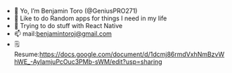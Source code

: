 - 👋 Yo, I’m Benjamin Toro (@GeniusPRO271)
- 👀 Like to do Random apps for things I need in my life 
- 🌱 Trying to do stuff with React Native 
- 📫 mail:benjamintoroj@gmail.com
- 🗒️ Resume:https://docs.google.com/document/d/1dcmj86rmdVxhNmBzvWhWE_-AyIamjuPcOuc3PMb-sWM/edit?usp=sharing

<!---
GeniusPRO271/GeniusPRO271 is a ✨ special ✨ repository because its `README.md` (this file) appears on your GitHub profile.
You can click the Preview link to take a look at your changes.
--->
